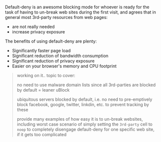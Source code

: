 Default-deny is an awesome blocking mode for whoever is ready for the task of having to un-break web sites during the first visit, and agrees that in general most 3rd-party resources from web pages:

- are not really needed
- increase privacy exposure

The benefits of using default-deny are plenty:

- Significantly faster page load
- Significant reduction of bandwidth consumption
- Significant reduction of privacy exposure
- Easier on your browser's memory and CPU footprint

> working on it.. topic to cover:
> 
> no need to use malware domain lists since all 3rd-parties are blocked by default = leaner uBlock
>
> ubiquitous servers blocked by default, i.e. no need to pre-emptively block facebook, google, twitter, linkdin, etc. to prevent tracking by these
>
> provide many examples of how easy it is to un-break websites, including worst case scenario of simply setting the `3rd-party` cell to `noop` to completely disengage default-deny for one specific web site, if it gets too complicated
